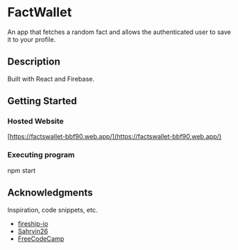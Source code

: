  # FactWallet

An app that fetches a random fact and allows the authenticated user to save it to your profile. 

## Description

Built with React and Firebase.

## Getting Started

### Hosted Website

[https://factswallet-bbf90.web.app/](https://factswallet-bbf90.web.app/)

### Executing program

npm start

## Acknowledgments

Inspiration, code snippets, etc.
* [fireship-io](https://github.com/fireship-io/react-firebase-chat)
* [Sahrvin26](https://github.com/Sharvin26/TodoApp)
* [FreeCodeCamp](https://www.freecodecamp.org/news/how-to-build-a-todo-application-using-reactjs-and-firebase/)
